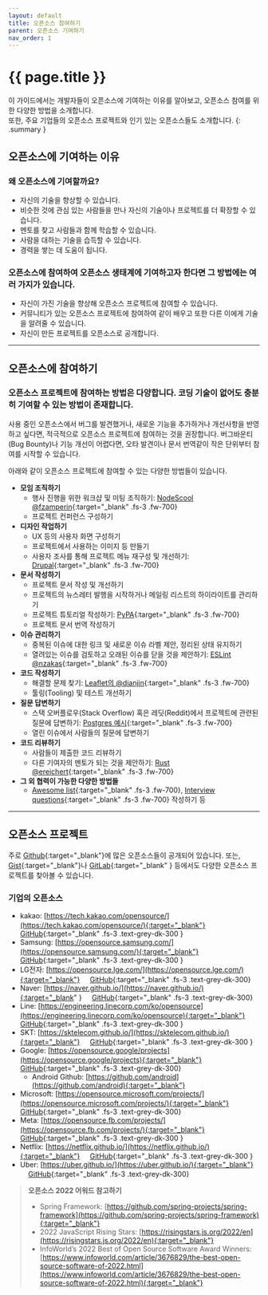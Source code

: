 ```yaml
---
layout: default
title: 오픈소스 참여하기
parent: 오픈소스 기여하기
nav_order: 1
---
```

# {{ page.title }}
이 가이드에서는 개발자들이 오픈소스에 기여하는 이유를 알아보고, 오픈소스 참여를 위한 다양한 방법을 소개합니다.<br>
또한, 주요 기업들의 오픈소스 프로젝트와 인기 있는 오픈소스들도 소개합니다.
{: .summary }

## 오픈소스에 기여하는 이유
### 왜 오픈소스에 기여할까요?

- 자신의 기술을 향상할 수 있습니다.
- 비슷한 것에 관심 있는 사람들을 만나 자신의 기술이나 프로젝트를 더 확장할 수 있습니다.
- 멘토를 찾고 사람들과 함께 학습할 수 있습니다.
- 사람을 대하는 기술을 습득할 수 있습니다.
- 경력을 쌓는 데 도움이 됩니다.

### 오픈소스에 참여하여 오픈소스 생태계에 기여하고자 한다면 그 방법에는 여러 가지가 있습니다.

- 자신이 가진 기술을 향상해 오픈소스 프로젝트에 참여할 수 있습니다.
- 커뮤니티가 있는 오픈소스 프로젝트에 참여하여 같이 배우고 또한 다른 이에게 기술을 알려줄 수 있습니다.
- 자신이 만든 프로젝트를 오픈소스로 공개합니다.

----

## 오픈소스에 참여하기
### 오픈소스 프로젝트에 참여하는 방법은 다양합니다. 코딩 기술이 없어도 충분히 기여할 수 있는 방법이 존재합니다.

사용 중인 오픈소스에서 버그를 발견했거나, 새로운 기능을 추가하거나 개선사항을 반영하고 싶다면, 적극적으로 오픈소스 프로젝트에 참여하는 것을 권장합니다.
버그바운티(Bug Bounty)나 기능 개선이 어렵다면, 오타 발견이나 문서 번역같이 작은 단위부터 참여를 시작할 수 있습니다.

아래와 같이 오픈소스 프로젝트에 참여할 수 있는 다양한 방법들이 있습니다.

- **모임 조직하기**
  - 행사 진행을 위한 워크샵 및 미팅 조직하기: [NodeScool @fzamperin](https://github.com/nodeschool/organizers/issues/406){:target="_blank"  .fs-3 .fw-700}
  - 프로젝트 컨퍼런스 구성하기
- **디자인 작업하기**
  - UX 등의 사용자 화면 구성하기 
  - 프로젝트에서 사용하는 이미지 등 만들기 
  - 사용자 조사를 통해 프로젝트 메뉴 재구성 및 개선하기: [Drupal](https://www.drupal.org/community-initiatives/drupal-core/usability){:target="_blank"  .fs-3 .fw-700}
- **문서 작성하기**
  - 프로젝트 문서 작성 및 개선하기
  - 프로젝트의 뉴스레터 발행을 시작하거나 메일링 리스트의 하이라이트를 관리하기 
  - 프로젝트 튜토리얼 작성하기: [PyPA](https://github.com/pypa/python-packaging-user-guide/issues/194){:target="_blank"  .fs-3 .fw-700}
  - 프로젝트 문서 번역 작성하기
- **이슈 관리하기**
  - 중복된 이슈에 대한 링크 및 새로운 이슈 라벨 제안, 정리된 상태 유지하기 
  - 열려있는 이슈를 검토하고 오래된 이슈를 닫을 것을 제안하기: [ESLint @nzakas](https://github.com/eslint/eslint/issues/6765){:target="_blank"  .fs-3 .fw-700}
- **코드 작성하기**
  - 해결할 문제 찾기: [Leaflet의 @dianjin](https://github.com/Leaflet/Leaflet/issues/4528#issuecomment-216520560){:target="_blank"  .fs-3 .fw-700}
  - 툴링(Tooling) 및 테스트 개선하기
- **질문 답변하기**
  - 스택 오버플로우(Stack Overflow) 혹은 레딧(Reddit)에서 프로젝트에 관련된 질문에 답변하기: [Postgres 예시](http://stackoverflow.com/questions/18664074/getting-error-peer-authentication-failed-for-user-postgres-when-trying-to-ge){:target="_blank"  .fs-3 .fw-700}
  - 열린 이슈에서 사람들의 질문에 답변하기
- **코드 리뷰하기**
  - 사람들이 제출한 코드 리뷰하기
  - 다른 기여자의 멘토가 되는 것을 제안하기: [Rust @ereichert](https://github.com/rust-lang/book/issues/123#issuecomment-238049666){:target="_blank"  .fs-3 .fw-700}
- **그 외 협력이 가능한 다양한 방법들**
  - [Awesome list](https://github.com/sindresorhus/awesome){:target="_blank"  .fs-3 .fw-700}, [Interview questions](https://github.com/h5bp/Front-end-Developer-Interview-Questions){:target="_blank"  .fs-3 .fw-700} 작성하기 등

---- 

## 오픈소스 프로젝트
주로 [Github](https://github.com/){:target="_blank"}에 많은 오픈소스들이 공개되어 있습니다. 
또는, [Gist](https://gist.github.com/){:target="_blank"}나 [GitLab](https://gitlab.com/){:target="_blank" } 등에서도 다양한 오픈소스 프로젝트를 찾아볼 수 있습니다.


### 기업의 오픈소스
* kakao: [https://tech.kakao.com/opensource/](https://tech.kakao.com/opensource/){:target="_blank"} [<img src="https://t1.kakaocdn.net/olive/ossguide/ico_github.png" width="16" height="16" class="github_img">GitHub](https://github.com/kakao){:target="_blank"  .fs-3 .text-grey-dk-300 }
* Samsung: [https://opensource.samsung.com/](https://opensource.samsung.com/){:target="_blank"} [<img src="https://t1.kakaocdn.net/olive/ossguide/ico_github.png" width="16" height="16" class="github_img">GitHub](https://github.com/samsung){:target="_blank"  .fs-3 .text-grey-dk-300 }
* LG전자: [https://opensource.lge.com/](https://opensource.lge.com/){:target="_blank"} [<img src="https://t1.kakaocdn.net/olive/ossguide/ico_github.png" width="16" height="16" class="github_img">GitHub](https://github.com/LGE-OSS){:target="_blank"  .fs-3 .text-grey-dk-300}
* Naver: [https://naver.github.io/](https://naver.github.io/){:target="_blank" } [<img src="https://t1.kakaocdn.net/olive/ossguide/ico_github.png" width="16" height="16" class="github_img">GitHub](https://github.com/naver){:target="_blank"  .fs-3 .text-grey-dk-300}
* Line: [https://engineering.linecorp.com/ko/opensource](https://engineering.linecorp.com/ko/opensource){:target="_blank"} [<img src="https://t1.kakaocdn.net/olive/ossguide/ico_github.png" width="16" height="16" class="github_img">GitHub](https://github.com/line){:target="_blank"  .fs-3 .text-grey-dk-300 }
* SKT: [https://sktelecom.github.io/](https://sktelecom.github.io/){:target="_blank"}  [<img src="https://t1.kakaocdn.net/olive/ossguide/ico_github.png" width="16" height="16" class="github_img">GitHub](https://github.com/sktelecom/){:target="_blank"  .fs-3 .text-grey-dk-300 }
* Google: [https://opensource.google/projects](https://opensource.google/projects){:target="_blank"} [<img src="https://t1.kakaocdn.net/olive/ossguide/ico_github.png" width="16" height="16" class="github_img">GitHub](https://github.com/google){:target="_blank"  .fs-3 .text-grey-dk-300}
   - Android Github: [https://github.com/android](https://github.com/android){:target="_blank"}
* Microsoft: [https://opensource.microsoft.com/projects/](https://opensource.microsoft.com/projects/){:target="_blank"} [<img src="https://t1.kakaocdn.net/olive/ossguide/ico_github.png" width="16" height="16" class="github_img">GitHub](https://github.com/microsoft){:target="_blank"  .fs-3 .text-grey-dk-300}
* Meta: [https://opensource.fb.com/projects/](https://opensource.fb.com/projects/){:target="_blank"} [<img src="https://t1.kakaocdn.net/olive/ossguide/ico_github.png" width="16" height="16" class="github_img">GitHub](https://github.com/facebook){:target="_blank"  .fs-3 .text-grey-dk-300 }
* Netflix: [https://netflix.github.io/](https://netflix.github.io/){:target="_blank"} [<img src="https://t1.kakaocdn.net/olive/ossguide/ico_github.png" width="16" height="16" class="github_img">GitHub](https://github.com/netflix){:target="_blank"  .fs-3 .text-grey-dk-300 }
* Uber: [https://uber.github.io/](https://uber.github.io/){:target="_blank"} [<img src="https://t1.kakaocdn.net/olive/ossguide/ico_github.png" width="16" height="16" class="github_img">GitHub](https://github.com/uber){:target="_blank"  .fs-3 .text-grey-dk-300}

> **오픈소스 2022 어워드 참고하기**
> - Spring Framework: [https://github.com/spring-projects/spring-framework](https://github.com/spring-projects/spring-framework){:target="_blank"} 
> - 2022 JavaScript Rising Stars: [https://risingstars.js.org/2022/en](https://risingstars.js.org/2022/en){:target="_blank"} 
> - InfoWorld’s 2022 Best of Open Source Software Award Winners: [https://www.infoworld.com/article/3676829/the-best-open-source-software-of-2022.html](https://www.infoworld.com/article/3676829/the-best-open-source-software-of-2022.html){:target="_blank"}

